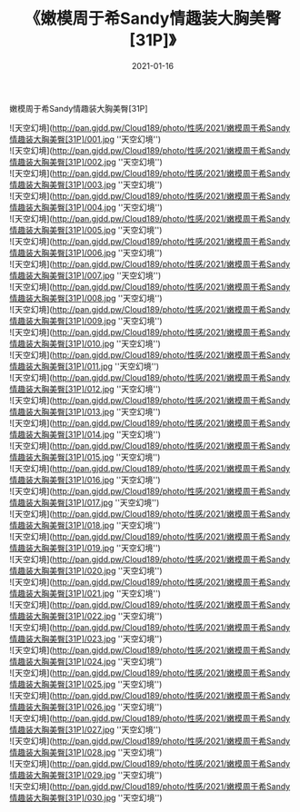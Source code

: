 ﻿---
layout: post
title:  《嫩模周于希Sandy情趣装大胸美臀[31P]》
date:   2021-01-16
img: http://pan.gjdd.pw/Cloud189/photo/性感/2021/嫩模周于希Sandy情趣装大胸美臀[31P]/000.jpg
categories: [美女, 性感, 泳衣]
---

嫩模周于希Sandy情趣装大胸美臀[31P]



![天空幻境](http://pan.gjdd.pw/Cloud189/photo/性感/2021/嫩模周于希Sandy情趣装大胸美臀[31P]/001.jpg ''天空幻境'') <br>
![天空幻境](http://pan.gjdd.pw/Cloud189/photo/性感/2021/嫩模周于希Sandy情趣装大胸美臀[31P]/002.jpg ''天空幻境'') <br>
![天空幻境](http://pan.gjdd.pw/Cloud189/photo/性感/2021/嫩模周于希Sandy情趣装大胸美臀[31P]/003.jpg ''天空幻境'') <br>
![天空幻境](http://pan.gjdd.pw/Cloud189/photo/性感/2021/嫩模周于希Sandy情趣装大胸美臀[31P]/004.jpg ''天空幻境'') <br>
![天空幻境](http://pan.gjdd.pw/Cloud189/photo/性感/2021/嫩模周于希Sandy情趣装大胸美臀[31P]/005.jpg ''天空幻境'') <br>
![天空幻境](http://pan.gjdd.pw/Cloud189/photo/性感/2021/嫩模周于希Sandy情趣装大胸美臀[31P]/006.jpg ''天空幻境'') <br>
![天空幻境](http://pan.gjdd.pw/Cloud189/photo/性感/2021/嫩模周于希Sandy情趣装大胸美臀[31P]/007.jpg ''天空幻境'') <br>
![天空幻境](http://pan.gjdd.pw/Cloud189/photo/性感/2021/嫩模周于希Sandy情趣装大胸美臀[31P]/008.jpg ''天空幻境'') <br>
![天空幻境](http://pan.gjdd.pw/Cloud189/photo/性感/2021/嫩模周于希Sandy情趣装大胸美臀[31P]/009.jpg ''天空幻境'') <br>
![天空幻境](http://pan.gjdd.pw/Cloud189/photo/性感/2021/嫩模周于希Sandy情趣装大胸美臀[31P]/010.jpg ''天空幻境'') <br>
![天空幻境](http://pan.gjdd.pw/Cloud189/photo/性感/2021/嫩模周于希Sandy情趣装大胸美臀[31P]/011.jpg ''天空幻境'') <br>
![天空幻境](http://pan.gjdd.pw/Cloud189/photo/性感/2021/嫩模周于希Sandy情趣装大胸美臀[31P]/012.jpg ''天空幻境'') <br>
![天空幻境](http://pan.gjdd.pw/Cloud189/photo/性感/2021/嫩模周于希Sandy情趣装大胸美臀[31P]/013.jpg ''天空幻境'') <br>
![天空幻境](http://pan.gjdd.pw/Cloud189/photo/性感/2021/嫩模周于希Sandy情趣装大胸美臀[31P]/014.jpg ''天空幻境'') <br>
![天空幻境](http://pan.gjdd.pw/Cloud189/photo/性感/2021/嫩模周于希Sandy情趣装大胸美臀[31P]/015.jpg ''天空幻境'') <br>
![天空幻境](http://pan.gjdd.pw/Cloud189/photo/性感/2021/嫩模周于希Sandy情趣装大胸美臀[31P]/016.jpg ''天空幻境'') <br>
![天空幻境](http://pan.gjdd.pw/Cloud189/photo/性感/2021/嫩模周于希Sandy情趣装大胸美臀[31P]/017.jpg ''天空幻境'') <br>
![天空幻境](http://pan.gjdd.pw/Cloud189/photo/性感/2021/嫩模周于希Sandy情趣装大胸美臀[31P]/018.jpg ''天空幻境'') <br>
![天空幻境](http://pan.gjdd.pw/Cloud189/photo/性感/2021/嫩模周于希Sandy情趣装大胸美臀[31P]/019.jpg ''天空幻境'') <br>
![天空幻境](http://pan.gjdd.pw/Cloud189/photo/性感/2021/嫩模周于希Sandy情趣装大胸美臀[31P]/020.jpg ''天空幻境'') <br>
![天空幻境](http://pan.gjdd.pw/Cloud189/photo/性感/2021/嫩模周于希Sandy情趣装大胸美臀[31P]/021.jpg ''天空幻境'') <br>
![天空幻境](http://pan.gjdd.pw/Cloud189/photo/性感/2021/嫩模周于希Sandy情趣装大胸美臀[31P]/022.jpg ''天空幻境'') <br>
![天空幻境](http://pan.gjdd.pw/Cloud189/photo/性感/2021/嫩模周于希Sandy情趣装大胸美臀[31P]/023.jpg ''天空幻境'') <br>
![天空幻境](http://pan.gjdd.pw/Cloud189/photo/性感/2021/嫩模周于希Sandy情趣装大胸美臀[31P]/024.jpg ''天空幻境'') <br>
![天空幻境](http://pan.gjdd.pw/Cloud189/photo/性感/2021/嫩模周于希Sandy情趣装大胸美臀[31P]/025.jpg ''天空幻境'') <br>
![天空幻境](http://pan.gjdd.pw/Cloud189/photo/性感/2021/嫩模周于希Sandy情趣装大胸美臀[31P]/026.jpg ''天空幻境'') <br>
![天空幻境](http://pan.gjdd.pw/Cloud189/photo/性感/2021/嫩模周于希Sandy情趣装大胸美臀[31P]/027.jpg ''天空幻境'') <br>
![天空幻境](http://pan.gjdd.pw/Cloud189/photo/性感/2021/嫩模周于希Sandy情趣装大胸美臀[31P]/028.jpg ''天空幻境'') <br>
![天空幻境](http://pan.gjdd.pw/Cloud189/photo/性感/2021/嫩模周于希Sandy情趣装大胸美臀[31P]/029.jpg ''天空幻境'') <br>
![天空幻境](http://pan.gjdd.pw/Cloud189/photo/性感/2021/嫩模周于希Sandy情趣装大胸美臀[31P]/030.jpg ''天空幻境'') <br>